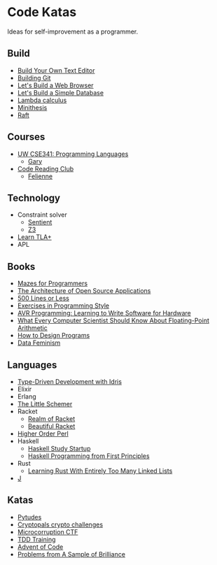 # Code Katas

Ideas for self-improvement as a programmer.

## Build

- [Build Your Own Text Editor](http://viewsourcecode.org/snaptoken/kilo/index.html)
- [Building Git](https://shop.jcoglan.com/building-git/)
- [Let's Build a Web Browser](http://pavpanchekha.com/blog/emberfox/intro.html)
- [Let's Build a Simple Database](https://cstack.github.io/db_tutorial/)
- [Lambda calculus](https://www.andres-loeh.de/LambdaPi/LambdaPi.pdf)
- [Minithesis](https://github.com/DRMacIver/minithesis)
- [Raft](https://chelseatroy.com/2019/12/20/the-raft-algorithm-what-why-and-how/)

## Courses

- [UW CSE341: Programming Languages](https://courses.cs.washington.edu/courses/cse341/19sp/)
  - [Gary](https://twitter.com/garybernhardt/status/1266478538825142272)
- [Code Reading Club](https://github.com/neontribe/code-reading-club/)
  - [Felienne](https://www.felienne.com/archives/6472)

## Technology

- Constraint solver
  - [Sentient](http://sentient-lang.org/)
  - [Z3](https://github.com/Z3Prover/z3)
- [Learn TLA+](https://www.learntla.com/introduction/example/)
- APL

## Books

- [Mazes for Programmers](https://pragprog.com/book/jbmaze/mazes-for-programmers)
- [The Architecture of Open Source Applications](http://www.aosabook.org/en/index.html)
- [500 Lines or Less](http://www.aosabook.org/en/index.html)
- [Exercises in Programming Style](https://sdtimes.com/books/code-watch-the-best-programming-book-of-the-decade/)
- [AVR Programming: Learning to Write Software for Hardware][avr-programming]
- [What Every Computer Scientist Should Know About Floating-Point Arithmetic][floating-point]
- [How to Design Programs](http://www.htdp.org/)
- [Data Feminism](https://data-feminism.mitpress.mit.edu/)

[avr-programming]: https://www.amazon.com/AVR-Programming-Learning-Software-Hardware/dp/1449355781
[floating-point]: https://ece.uwaterloo.ca/~dwharder/NumericalAnalysis/02Numerics/Double/paper.pdf

## Languages

- [Type-Driven Development with Idris][idris]
- Elixir
- Erlang
- [The Little Schemer](https://mitpress.mit.edu/books/little-schemer)
- Racket
  - [Realm of Racket](https://realmofracket.com/)
  - [Beautiful Racket](https://beautifulracket.com/)
- [Higher Order Perl](http://hop.perl.plover.com/)
- Haskell
  - [Haskell Study Startup](https://github.com/sjsyrek/haskell-study-startup/)
  - [Haskell Programming from First Principles][haskell-programming-from-first-principles]
- Rust
  - [Learning Rust With Entirely Too Many Linked Lists][rust-linked-lists]
- [J](https://code.jsoftware.com/wiki/Guides/Getting_Started)

[idris]: https://www.manning.com/books/type-driven-development-with-idris
[haskell-programming-from-first-principles]: https://ileriseviye.wordpress.com/2017/01/01/one-year-with-haskell-programming-from-first-principles/
[rust-linked-lists]: http://cglab.ca/~abeinges/blah/too-many-lists/book/README.html

## Katas

- [Pytudes](https://github.com/norvig/pytudes)
- [Cryptopals crypto challenges](https://cryptopals.com/)
- [Microcorruption CTF](https://microcorruption.com/login)
- [TDD Training](https://github.com/testdouble/contributing-tests/wiki/Test-Driven-Development)
- [Advent of Code](http://adventofcode.com/)
- [Problems from A Sample of Brilliance](http://fermatslibrary.com/s/a-sample-of-brilliance)
